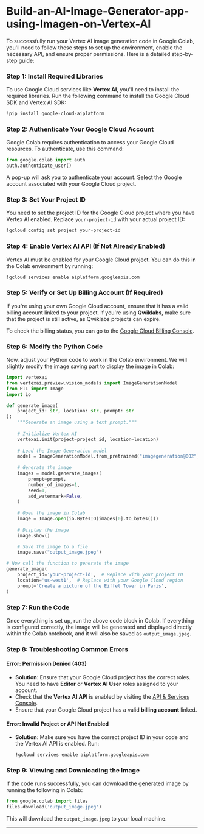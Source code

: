 # Build-an-AI-Image-Generator-app-using-Imagen-on-Vertex-AI
To successfully run your Vertex AI image generation code in Google Colab, you'll need to follow these steps to set up the environment, enable the necessary API, and ensure proper permissions. Here is a detailed step-by-step guide:

### Step 1: Install Required Libraries

To use Google Cloud services like **Vertex AI**, you'll need to install the required libraries. Run the following command to install the Google Cloud SDK and Vertex AI SDK:

```python
!pip install google-cloud-aiplatform
```

### Step 2: Authenticate Your Google Cloud Account

Google Colab requires authentication to access your Google Cloud resources. To authenticate, use this command:

```python
from google.colab import auth
auth.authenticate_user()
```

A pop-up will ask you to authenticate your account. Select the Google account associated with your Google Cloud project.

### Step 3: Set Your Project ID

You need to set the project ID for the Google Cloud project where you have Vertex AI enabled. Replace `your-project-id` with your actual project ID:

```bash
!gcloud config set project your-project-id
```

### Step 4: Enable Vertex AI API (If Not Already Enabled)

Vertex AI must be enabled for your Google Cloud project. You can do this in the Colab environment by running:

```bash
!gcloud services enable aiplatform.googleapis.com
```

### Step 5: Verify or Set Up Billing Account (If Required)

If you're using your own Google Cloud account, ensure that it has a valid billing account linked to your project. If you're using **Qwiklabs**, make sure that the project is still active, as Qwiklabs projects can expire.

To check the billing status, you can go to the [Google Cloud Billing Console](https://console.cloud.google.com/billing).

### Step 6: Modify the Python Code

Now, adjust your Python code to work in the Colab environment. We will slightly modify the image saving part to display the image in Colab:

```python
import vertexai
from vertexai.preview.vision_models import ImageGenerationModel
from PIL import Image
import io

def generate_image(
    project_id: str, location: str, prompt: str
):
    """Generate an image using a text prompt."""
    
    # Initialize Vertex AI
    vertexai.init(project=project_id, location=location)
    
    # Load the Image Generation model
    model = ImageGenerationModel.from_pretrained("imagegeneration@002")
    
    # Generate the image
    images = model.generate_images(
        prompt=prompt,
        number_of_images=1,
        seed=1,
        add_watermark=False,
    )
    
    # Open the image in Colab
    image = Image.open(io.BytesIO(images[0].to_bytes()))
    
    # Display the image
    image.show()

    # Save the image to a file
    image.save("output_image.jpeg")

# Now call the function to generate the image
generate_image(
    project_id='your-project-id',  # Replace with your project ID
    location='us-west1',  # Replace with your Google Cloud region
    prompt='Create a picture of the Eiffel Tower in Paris',
)
```

### Step 7: Run the Code

Once everything is set up, run the above code block in Colab. If everything is configured correctly, the image will be generated and displayed directly within the Colab notebook, and it will also be saved as `output_image.jpeg`.

### Step 8: Troubleshooting Common Errors

#### **Error: Permission Denied (403)**
- **Solution**: Ensure that your Google Cloud project has the correct roles. You need to have **Editor** or **Vertex AI User** roles assigned to your account.
- Check that the **Vertex AI API** is enabled by visiting the [API & Services Console](https://console.cloud.google.com/apis).
- Ensure that your Google Cloud project has a valid **billing account** linked.

#### **Error: Invalid Project or API Not Enabled**
- **Solution**: Make sure you have the correct project ID in your code and the Vertex AI API is enabled. Run:

  ```bash
  !gcloud services enable aiplatform.googleapis.com
  ```

### Step 9: Viewing and Downloading the Image

If the code runs successfully, you can download the generated image by running the following in Colab:

```python
from google.colab import files
files.download('output_image.jpeg')
```

This will download the `output_image.jpeg` to your local machine.

---





